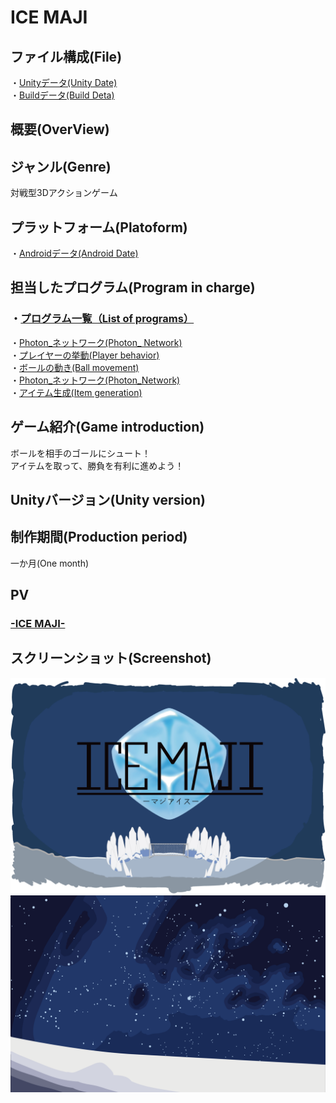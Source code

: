 # ICE MAJI

## ファイル構成(File)
・[Unityデータ(Unity Date)](https://github.com/MatayoshiRen/ICE-MAJI/tree/master/sinkyuseisaku_game)<br>
・[Buildデータ(Build Deta)](https://github.com/MatayoshiRen/ICE-MAJI/tree/master/ICEMAJI_builddata)<br>

## 概要(OverView)<br>

## ジャンル(Genre)<br>
対戦型3Dアクションゲーム

## プラットフォーム(Platoform)
・[Androidデータ(Android Date)](https://github.com/MatayoshiRen/ICE-MAJI/tree/master/ICEMAJI_builddata)<br>

## 担当したプログラム(Program in charge)
### ・[プログラム一覧（List of programs）](https://github.com/MatayoshiRen/ICE-MAJI/tree/master/sinkyuseisaku_game/Assets/Photon%20Unity%20Networking/Resources/script)<br>
・[Photon_ネットワーク(Photon_ Network)]()<br>
・[プレイヤーの挙動(Player behavior)](https://github.com/MatayoshiRen/ICE-MAJI/blob/master/sinkyuseisaku_game/Assets/Photon%20Unity%20Networking/Resources/script/net.cs)<br>
・[ボールの動き(Ball movement)](https://github.com/MatayoshiRen/ICE-MAJI/blob/master/sinkyuseisaku_game/Assets/Photon%20Unity%20Networking/Resources/script/ball.cs)<br>
・[Photon_ネットワーク(Photon_Network)](https://github.com/MatayoshiRen/ICE-MAJI/blob/master/sinkyuseisaku_game/Assets/Photon%20Unity%20Networking/Resources/script/net.cs)<br>
・[アイテム生成(Item generation)](https://github.com/MatayoshiRen/ICE-MAJI/blob/master/sinkyuseisaku_game/Assets/Photon%20Unity%20Networking/Resources/script/itemcountseisei.cs)<br>

## ゲーム紹介(Game introduction)
ボールを相手のゴールにシュート！<br>
アイテムを取って、勝負を有利に進めよう！<br>

## Unityバージョン(Unity version)

## 制作期間(Production period)
一か月(One month)

## PV
### [-ICE MAJI-](https://github.com/MatayoshiRen/ICE-MAJI/blob/master/PV/majiice_1.mp4)<br>
## スクリーンショット(Screenshot)
![タイトル画面(Title)](https://github.com/MatayoshiRen/ICE-MAJI/blob/master/ScreenShot/MAJIICE.png)
![勝利画面(win)](https://github.com/MatayoshiRen/ICE-MAJI/blob/master/ScreenShot/win.png)

